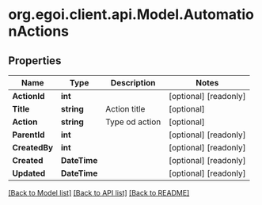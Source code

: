 
# org.egoi.client.api.Model.AutomationActions

## Properties

Name | Type | Description | Notes
------------ | ------------- | ------------- | -------------
**ActionId** | **int** |  | [optional] [readonly] 
**Title** | **string** | Action title | [optional] 
**Action** | **string** | Type od action | [optional] 
**ParentId** | **int** |  | [optional] [readonly] 
**CreatedBy** | **int** |  | [optional] [readonly] 
**Created** | **DateTime** |  | [optional] [readonly] 
**Updated** | **DateTime** |  | [optional] [readonly] 

[[Back to Model list]](../README.md#documentation-for-models)
[[Back to API list]](../README.md#documentation-for-api-endpoints)
[[Back to README]](../README.md)

